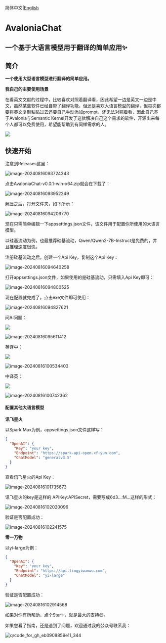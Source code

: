 简体中文|[English](./README.md) 

# AvaloniaChat

## 一个基于大语言模型用于翻译的简单应用✨

## 简介

**一个使用大型语言模型进行翻译的简单应用。**

**我自己的主要使用场景**

在看英文文献的过程中，比较喜欢对照着翻译看，因此希望一边是英文一边是中文，虽然某些软件已经自带了翻译功能，但还是喜欢大语言模型的翻译，但每次都要将英文复制粘贴过去还要自己手动添加prompt，还无法对照着看，因此自己基于Avalonia与Semantic Kernel开发了这款解决自己这个需求的软件，开源出来每个人都可以免费使用，希望能帮助到有同样需求的人。

![](https://mingupupup.oss-cn-wuhan-lr.aliyuncs.com/imgs/AvaloniaChat02.png)

## 快速开始

注意到Releases这里：

![image-20240816093724343](https://mingupupup.oss-cn-wuhan-lr.aliyuncs.com/imgs/image-20240816093724343.png)

点击AvaloniaChat-v0.0.1-win-x64.zip就会在下载了：

![image-20240816093952249](https://mingupupup.oss-cn-wuhan-lr.aliyuncs.com/imgs/image-20240816093952249.png)

解压之后，打开文件夹，如下所示：

![image-20240816094206770](https://mingupupup.oss-cn-wuhan-lr.aliyuncs.com/imgs/image-20240816094206770.png)

现在只需简单编辑一下appsettings.json文件，该文件用于配置你所使用的大语言模型。

以硅基流动为例，也最推荐硅基流动，Qwen/Qwen2-7B-Instruct是免费的，并且推理速度很快。

注册硅基流动之后，创建一个Api Key，复制这个Api Key：

![image-20240816094640258](https://mingupupup.oss-cn-wuhan-lr.aliyuncs.com/imgs/image-20240816094640258.png)

打开appsettings.json文件，如果使用的是硅基流动，只需填入Api Key即可：

![image-20240816094800525](https://mingupupup.oss-cn-wuhan-lr.aliyuncs.com/imgs/image-20240816094800525.png)

现在配置就完成了，点击exe文件即可使用：

![image-20240816094827621](https://mingupupup.oss-cn-wuhan-lr.aliyuncs.com/imgs/image-20240816094827621.png)

问AI问题：

![](https://mingupupup.oss-cn-wuhan-lr.aliyuncs.com/imgs/AvaloniaChat-v0.0.1.gif)

![image-20240816095611412](https://mingupupup.oss-cn-wuhan-lr.aliyuncs.com/imgs/image-20240816095611412.png)

英译中：

![](https://mingupupup.oss-cn-wuhan-lr.aliyuncs.com/imgs/AvaloniaChat-v0.0.1-2.gif)

![image-20240816100534403](https://mingupupup.oss-cn-wuhan-lr.aliyuncs.com/imgs/image-20240816100534403.png)

中译英：

![](https://mingupupup.oss-cn-wuhan-lr.aliyuncs.com/imgs/AvaloniaChat-v0.0.1-3.gif)

![image-20240816100742362](https://mingupupup.oss-cn-wuhan-lr.aliyuncs.com/imgs/image-20240816100742362.png)

#### 配置其他大语言模型

**讯飞星火**

以Spark Max为例，appsettings.json文件这样写：

```json
{
  "OpenAI": {
    "Key": "your key",
    "Endpoint": "https://spark-api-open.xf-yun.com",
    "ChatModel": "generalv3.5"
  }
}
```

查看讯飞星火的Api Key：

![image-20240816101735673](https://mingupupup.oss-cn-wuhan-lr.aliyuncs.com/imgs/image-20240816101735673.png)

讯飞星火的key是这样的 APIKey:APISecret，需要写成6d3...:M...这样的形式：

![image-20240816102020096](https://mingupupup.oss-cn-wuhan-lr.aliyuncs.com/imgs/image-20240816102020096.png)

验证是否配置成功：

![image-20240816102241575](https://mingupupup.oss-cn-wuhan-lr.aliyuncs.com/imgs/image-20240816102241575.png)

**零一万物**

以yi-large为例：

```json
{
  "OpenAI": {
    "Key": "your key",
    "Endpoint": "https://api.lingyiwanwu.com",
    "ChatModel": "yi-large"
  }
}
```

验证是否配置成功：

![image-20240816102914568](https://mingupupup.oss-cn-wuhan-lr.aliyuncs.com/imgs/image-20240816102914568.png)

如果对你有所帮助，点个Star✨，就是最大的支持😊。

如果您看了指南，还是遇到了问题，欢迎通过我的公众号联系我：

![qrcode_for_gh_eb0908859e11_344](https://mingupupup.oss-cn-wuhan-lr.aliyuncs.com/imgs/qrcode_for_gh_eb0908859e11_344.jpg)



